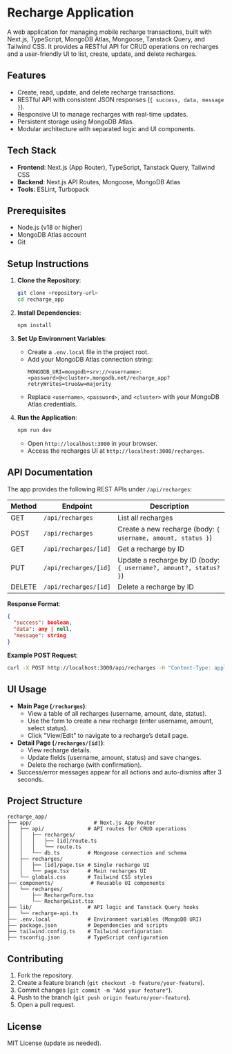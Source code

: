 # Recharge Application

A web application for managing mobile recharge transactions, built with Next.js, TypeScript, MongoDB Atlas, Mongoose, Tanstack Query, and Tailwind CSS. It provides a RESTful API for CRUD operations on recharges and a user-friendly UI to list, create, update, and delete recharges.

## Features
- Create, read, update, and delete recharge transactions.
- RESTful API with consistent JSON responses (`{ success, data, message }`).
- Responsive UI to manage recharges with real-time updates.
- Persistent storage using MongoDB Atlas.
- Modular architecture with separated logic and UI components.

## Tech Stack
- **Frontend**: Next.js (App Router), TypeScript, Tanstack Query, Tailwind CSS
- **Backend**: Next.js API Routes, Mongoose, MongoDB Atlas
- **Tools**: ESLint, Turbopack

## Prerequisites
- Node.js (v18 or higher)
- MongoDB Atlas account
- Git

## Setup Instructions
1. **Clone the Repository**:
   ```bash
   git clone <repository-url>
   cd recharge_app
   ```

2. **Install Dependencies**:
   ```bash
   npm install
   ```

3. **Set Up Environment Variables**:
   - Create a `.env.local` file in the project root.
   - Add your MongoDB Atlas connection string:
     ```env
     MONGODB_URI=mongodb+srv://<username>:<password>@<cluster>.mongodb.net/recharge_app?retryWrites=true&w=majority
     ```
   - Replace `<username>`, `<password>`, and `<cluster>` with your MongoDB Atlas credentials.

4. **Run the Application**:
   ```bash
   npm run dev
   ```
   - Open `http://localhost:3000` in your browser.
   - Access the recharges UI at `http://localhost:3000/recharges`.

## API Documentation
The app provides the following REST APIs under `/api/recharges`:

| Method | Endpoint              | Description |
|--------|-----------------------|-------------|
| GET    | `/api/recharges`      | List all recharges |
| POST   | `/api/recharges`      | Create a new recharge (body: `{ username, amount, status }`) |
| GET    | `/api/recharges/[id]` | Get a recharge by ID |
| PUT    | `/api/recharges/[id]` | Update a recharge by ID (body: `{ username?, amount?, status? }`) |
| DELETE | `/api/recharges/[id]` | Delete a recharge by ID |

**Response Format**:
```json
{
  "success": boolean,
  "data": any | null,
  "message": string
}
```

**Example POST Request**:
```bash
curl -X POST http://localhost:3000/api/recharges -H "Content-Type: application/json" -d '{"username":"john_doe","amount":50,"status":"pending"}'
```

## UI Usage
- **Main Page (`/recharges`)**:
  - View a table of all recharges (username, amount, date, status).
  - Use the form to create a new recharge (enter username, amount, select status).
  - Click "View/Edit" to navigate to a recharge’s detail page.
- **Detail Page (`/recharges/[id]`)**:
  - View recharge details.
  - Update fields (username, amount, status) and save changes.
  - Delete the recharge (with confirmation).
- Success/error messages appear for all actions and auto-dismiss after 3 seconds.

## Project Structure
```
recharge_app/
├── app/                    # Next.js App Router
│   ├── api/              # API routes for CRUD operations
│   │   ├── recharges/
│   │   │   ├── [id]/route.ts
│   │   │   └── route.ts
│   │   └── db.ts         # Mongoose connection and schema
│   ├── recharges/
│   │   ├── [id]/page.tsx # Single recharge UI
│   │   └── page.tsx      # Main recharges UI
│   └── globals.css       # Tailwind CSS styles
├── components/            # Reusable UI components
│   └── recharges/
│       ├── RechargeForm.tsx
│       └── RechargeList.tsx
├── lib/                  # API logic and Tanstack Query hooks
│   └── recharge-api.ts
├── .env.local            # Environment variables (MongoDB URI)
├── package.json          # Dependencies and scripts
├── tailwind.config.ts    # Tailwind configuration
├── tsconfig.json         # TypeScript configuration
```

## Contributing
1. Fork the repository.
2. Create a feature branch (`git checkout -b feature/your-feature`).
3. Commit changes (`git commit -m "Add your feature"`).
4. Push to the branch (`git push origin feature/your-feature`).
5. Open a pull request.

## License
MIT License (update as needed).
